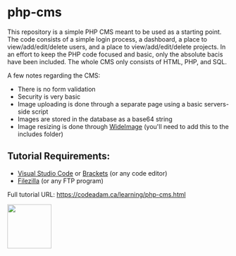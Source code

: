 # php-cms

This repository is a simple PHP CMS meant to be used as a starting point. The code consists of a simple login process, a dashboard, a place to view/add/edit/delete users, and a place to view/add/edit/delete projects. In an effort to keep the PHP code focused and basic, only the absolute bacis have been included. The whole CMS only consists of HTML, PHP, and SQL.

A few notes regarding the CMS:

- There is no form validation
- Security is very basic
- Image uploading is done through a separate page using a basic servers-side script
- Images are stored in the database as a base64 string
- Image resizing is done through [WideImage](http://wideimage.sourceforge.net/) (you'll need to add this to the includes folder)

## Tutorial Requirements:

* [Visual Studio Code](https://code.visualstudio.com/) or [Brackets](http://brackets.io/) (or any code editor)
* [Filezilla](https://filezilla-project.org/) (or any FTP program)

Full tutorial URL: https://codeadam.ca/learning/php-cms.html

<a href="https://codeadam.ca">
<img src="https://codeadam.ca/images/code-block.png" width="100">
</a>
